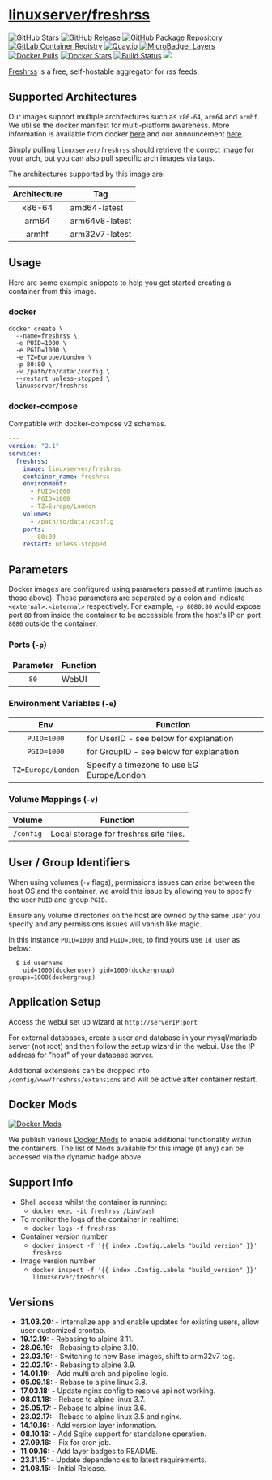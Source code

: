 # [linuxserver/freshrss](https://github.com/linuxserver/docker-freshrss)

[![GitHub Stars](https://img.shields.io/github/stars/linuxserver/docker-freshrss.svg?style=flat-square&color=E68523&logo=github&logoColor=FFFFFF)](https://github.com/linuxserver/docker-freshrss)
[![GitHub Release](https://img.shields.io/github/release/linuxserver/docker-freshrss.svg?style=flat-square&color=E68523&logo=github&logoColor=FFFFFF)](https://github.com/linuxserver/docker-freshrss/releases)
[![GitHub Package Repository](https://img.shields.io/static/v1.svg?style=flat-square&color=E68523&label=linuxserver.io&message=GitHub%20Package&logo=github&logoColor=FFFFFF)](https://github.com/linuxserver/docker-freshrss/packages)
[![GitLab Container Registry](https://img.shields.io/static/v1.svg?style=flat-square&color=E68523&label=linuxserver.io&message=GitLab%20Registry&logo=gitlab&logoColor=FFFFFF)](https://gitlab.com/Linuxserver.io/docker-freshrss/container_registry)
[![Quay.io](https://img.shields.io/static/v1.svg?style=flat-square&color=E68523&label=linuxserver.io&message=Quay.io)](https://quay.io/repository/linuxserver.io/freshrss)
[![MicroBadger Layers](https://img.shields.io/microbadger/layers/linuxserver/freshrss.svg?style=flat-square&color=E68523)](https://microbadger.com/images/linuxserver/freshrss "Get your own version badge on microbadger.com")
[![Docker Pulls](https://img.shields.io/docker/pulls/linuxserver/freshrss.svg?style=flat-square&color=E68523&label=pulls&logo=docker&logoColor=FFFFFF)](https://hub.docker.com/r/linuxserver/freshrss)
[![Docker Stars](https://img.shields.io/docker/stars/linuxserver/freshrss.svg?style=flat-square&color=E68523&label=stars&logo=docker&logoColor=FFFFFF)](https://hub.docker.com/r/linuxserver/freshrss)
[![Build Status](https://ci.linuxserver.io/view/all/job/Docker-Pipeline-Builders/job/docker-freshrss/job/master/badge/icon?style=flat-square)](https://ci.linuxserver.io/job/Docker-Pipeline-Builders/job/docker-freshrss/job/master/)
[![](https://lsio-ci.ams3.digitaloceanspaces.com/linuxserver/freshrss/latest/badge.svg)](https://lsio-ci.ams3.digitaloceanspaces.com/linuxserver/freshrss/latest/index.html)

[Freshrss](https://freshrss.org/) is a free, self-hostable aggregator for rss feeds.

## Supported Architectures

Our images support multiple architectures such as `x86-64`, `arm64` and `armhf`. We utilise the docker manifest for multi-platform awareness. More information is available from docker [here](https://github.com/docker/distribution/blob/master/docs/spec/manifest-v2-2.md#manifest-list) and our announcement [here](https://blog.linuxserver.io/2019/02/21/the-lsio-pipeline-project/).

Simply pulling `linuxserver/freshrss` should retrieve the correct image for your arch, but you can also pull specific arch images via tags.

The architectures supported by this image are:

| Architecture | Tag |
| :----: | --- |
| x86-64 | amd64-latest |
| arm64 | arm64v8-latest |
| armhf | arm32v7-latest |


## Usage

Here are some example snippets to help you get started creating a container from this image.

### docker

```
docker create \
  --name=freshrss \
  -e PUID=1000 \
  -e PGID=1000 \
  -e TZ=Europe/London \
  -p 80:80 \
  -v /path/to/data:/config \
  --restart unless-stopped \
  linuxserver/freshrss
```


### docker-compose

Compatible with docker-compose v2 schemas.

```yaml
---
version: "2.1"
services:
  freshrss:
    image: linuxserver/freshrss
    container_name: freshrss
    environment:
      - PUID=1000
      - PGID=1000
      - TZ=Europe/London
    volumes:
      - /path/to/data:/config
    ports:
      - 80:80
    restart: unless-stopped
```

## Parameters

Docker images are configured using parameters passed at runtime (such as those above). These parameters are separated by a colon and indicate `<external>:<internal>` respectively. For example, `-p 8080:80` would expose port `80` from inside the container to be accessible from the host's IP on port `8080` outside the container.

### Ports (`-p`)

| Parameter | Function |
| :----: | --- |
| `80` | WebUI |


### Environment Variables (`-e`)

| Env | Function |
| :----: | --- |
| `PUID=1000` | for UserID - see below for explanation |
| `PGID=1000` | for GroupID - see below for explanation |
| `TZ=Europe/London` | Specify a timezone to use EG Europe/London. |

### Volume Mappings (`-v`)

| Volume | Function |
| :----: | --- |
| `/config` | Local storage for freshrss site files. |




## User / Group Identifiers

When using volumes (`-v` flags), permissions issues can arise between the host OS and the container, we avoid this issue by allowing you to specify the user `PUID` and group `PGID`.

Ensure any volume directories on the host are owned by the same user you specify and any permissions issues will vanish like magic.

In this instance `PUID=1000` and `PGID=1000`, to find yours use `id user` as below:

```
  $ id username
    uid=1000(dockeruser) gid=1000(dockergroup) groups=1000(dockergroup)
```

## Application Setup

Access the webui set up wizard at `http://serverIP:port`

For external databases, create a user and database in your mysql/mariadb server (not root) and then follow the setup wizard in the webui. Use the IP address for "host" of your database server.  

Additional extensions can be dropped into `/config/www/freshrss/extensions` and will be active after container restart.


## Docker Mods
[![Docker Mods](https://img.shields.io/badge/dynamic/yaml?style=for-the-badge&color=E68523&label=mods&query=%24.mods%5B%27freshrss%27%5D.mod_count&url=https%3A%2F%2Fraw.githubusercontent.com%2Flinuxserver%2Fdocker-mods%2Fmaster%2Fmod-list.yml)](https://mods.linuxserver.io/?mod=freshrss "view available mods for this container.")

We publish various [Docker Mods](https://github.com/linuxserver/docker-mods) to enable additional functionality within the containers. The list of Mods available for this image (if any) can be accessed via the dynamic badge above.


## Support Info

* Shell access whilst the container is running:
  * `docker exec -it freshrss /bin/bash`
* To monitor the logs of the container in realtime:
  * `docker logs -f freshrss`
* Container version number
  * `docker inspect -f '{{ index .Config.Labels "build_version" }}' freshrss`
* Image version number
  * `docker inspect -f '{{ index .Config.Labels "build_version" }}' linuxserver/freshrss`

## Versions

* **31.03.20:** - Internalize app and enable updates for existing users, allow user customized crontab.
* **19.12.19:** - Rebasing to alpine 3.11.
* **28.06.19:** - Rebasing to alpine 3.10.
* **23.03.19:** - Switching to new Base images, shift to arm32v7 tag.
* **22.02.19:** - Rebasing to alpine 3.9.
* **14.01.19:** - Add multi arch and pipeline logic.
* **05.09.18:** - Rebase to alpine linux 3.8.
* **17.03.18:** - Update nginx config to resolve api not working.
* **08.01.18:** - Rebase to alpine linux 3.7.
* **25.05.17:** - Rebase to alpine linux 3.6.
* **23.02.17:** - Rebase to alpine linux 3.5 and nginx.
* **14.10.16:** - Add version layer information.
* **08.10.16:** - Add Sqlite support for standalone operation.
* **27.09.16:** - Fix for cron job.
* **11.09.16:** - Add layer badges to README.
* **23.11.15:** - Update dependencies to latest requirements.
* **21.08.15:** - Initial Release.
